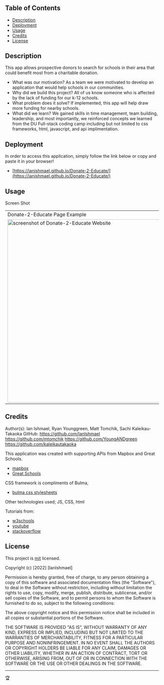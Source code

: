 # <Donate-2-Educate>

## Table of Contents 

- [Description](#description)
- [Deployment](#Deployment)
- [Usage](#usage)
- [Credits](#credits)
- [License](#license)

## Description

This app allows prospective donors to search for schools in their area that could benefit most from a charitable donation.


- What was our motivation?
As a team we were motivated to develop an application that would help schools in our communities.
- Why did we build this project? 
All of us know someone who is affected by the lack of funding for our k-12 schools. 
- What problem does it solve?
If implemented, this app will help draw more funding for nearby schools. 
- What did we learn?
We gained skills in time management, team building, leadership, and most importantly, we reinforced concepts we learned from the DU Full-stack coding camp including but not limited to css frameworks, html, javascript, and api implimentation. 


## Deployment

In order to access this application, simply follow the link below or copy and paste it in your browser!

* [https://ianishmael.github.io/Donate-2-Educate/](https://ianishmael.github.io/Donate-2-Educate/)

## Usage

Screen Shot

   <table>
    <tr>
      <td>Donate-2-Educate Page Example</td>
    </tr>
    <tr>
      <td><img src="Assets/imgs/images" height=600 alt="screenshot of Donate-2-Educate Website"></td>
    </tr>
  </table>

## Credits

Author(s): Ian Ishmael, Ryan Younggreen, Matt Tomchik, Sachi Kaleikau-Takaoka
  GitHub: <https://github.com/IanIshmael> <https://github.com/mtomchik> <https://github.com/YoungANDgreen> <https://github.com/kaleikautakaoka>

This application was created with supporting APIs from Mapbox and Great Schools.
* [mapbox](https://www.mapbox.com/)
* [Great Schools](https://www.greatschools.org/api/)

CSS framework is compliments of Bulma,
* [bulma css stylesheets](https://bulmatemplates.github.io/bulma-templates/)

Other technologies used;
JS, CSS, html

Tutorials from:
* [w3schools](https://www.w3schools.com/)
* [youtube](https://www.youtube.com/watch?v=OySigNMXOZU&t=409s)
* [stackoverflow](https://meta.stackoverflow.com/questions/374740/stack-overflow-rest-api)


## License

This project is [mit](https://choosealicense.com/licenses/mit/) licensed.

Copyright (c) [2022] [IanIshmael]

Permission is hereby granted, free of charge, to any person obtaining a copy
of this software and associated documentation files (the "Software"), to deal
in the Software without restriction, including without limitation the rights
to use, copy, modify, merge, publish, distribute, sublicense, and/or sell
copies of the Software, and to permit persons to whom the Software is
furnished to do so, subject to the following conditions:

The above copyright notice and this permission notice shall be included in all
copies or substantial portions of the Software.

THE SOFTWARE IS PROVIDED "AS IS", WITHOUT WARRANTY OF ANY KIND, EXPRESS OR
IMPLIED, INCLUDING BUT NOT LIMITED TO THE WARRANTIES OF MERCHANTABILITY,
FITNESS FOR A PARTICULAR PURPOSE AND NONINFRINGEMENT. IN NO EVENT SHALL THE
AUTHORS OR COPYRIGHT HOLDERS BE LIABLE FOR ANY CLAIM, DAMAGES OR OTHER
LIABILITY, WHETHER IN AN ACTION OF CONTRACT, TORT OR OTHERWISE, ARISING FROM,
OUT OF OR IN CONNECTION WITH THE SOFTWARE OR THE USE OR OTHER DEALINGS IN THE
SOFTWARE.

---

🏆 











